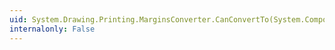 ```yaml
---
uid: System.Drawing.Printing.MarginsConverter.CanConvertTo(System.ComponentModel.ITypeDescriptorContext,System.Type)
internalonly: False
---
```


